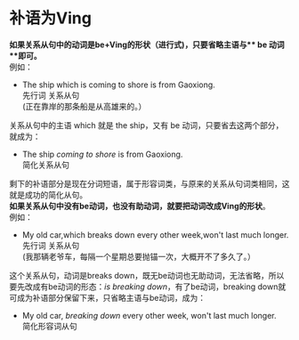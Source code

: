 # 补语为Ving

<b>如果**关系从句中的动词是be+Ving的形状（进行式)**，只要**省略主语**与** be 动词**即可。</b>  
例如：
- The ship which is coming to shore is from Gaoxiong.  
先行词 关系从句  
(正在靠岸的那条船是从高雄来的。）  

关系从句中的主语 which 就是 the ship，又有 be 动词，只要省去这两个部分，就成为：  

- The ship <em>coming to shore</em> is from Gaoxiong.  
简化关系从句  

剩下的补语部分是现在分词短语，属于形容词类，与原来的关系从句词类相同，这就是成功的简化从句。  
**如果关系从句中没有be动词，也没有助动词，就要把动词改成Ving的形状**。  
例如：  
- My old car,which breaks down every other week,won't last much longer.  
先行词 关系从句  
(我那辆老爷车，每隔一个星期总要抛锚一次，大概开不了多久了。）  

这个关系从句，动词是breaks down，既无be动词也无助动词，无法省略，所以要先改成有be动词的形态：<em>is breaking down</em>，有了be动词，breaking down就可成为补语部分保留下来，只省略主语与be动词，成为：
  
  - My old car, <em>breaking down</em> every other week, won't last much longer.  
简化形容词从句